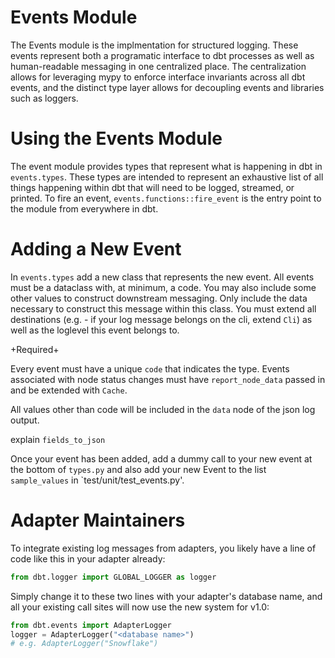 # Events Module

The Events module is the implmentation for structured logging. These events represent both a programatic interface to dbt processes as well as human-readable messaging in one centralized place. The centralization allows for leveraging mypy to enforce interface invariants across all dbt events, and the distinct type layer allows for decoupling events and libraries such as loggers.

# Using the Events Module
The event module provides types that represent what is happening in dbt in `events.types`. These types are intended to represent an exhaustive list of all things happening within dbt that will need to be logged, streamed, or printed. To fire an event, `events.functions::fire_event` is the entry point to the module from everywhere in dbt.

# Adding a New Event
In `events.types` add a new class that represents the new event. All events must be a dataclass with, at minimum, a code.  You may also include some other values to construct downstream messaging. Only include the data necessary to construct this message within this class. You must extend all destinations (e.g. - if your log message belongs on the cli, extend `Cli`) as well as the loglevel this event belongs to.

+Required+

Every event must have a unique `code` that indicates the type.
Events associated with node status changes must have `report_node_data` passed in and be extended with `Cache`.



All values other than code will be included in the `data` node of the json log output.

explain `fields_to_json`

Once your event has been added, add a dummy call to your new event at the bottom of `types.py` and also add your new Event to the list `sample_values` in `test/unit/test_events.py'.

# Adapter Maintainers
To integrate existing log messages from adapters, you likely have a line of code like this in your adapter already:
```python
from dbt.logger import GLOBAL_LOGGER as logger
```

Simply change it to these two lines with your adapter's database name, and all your existing call sites will now use the new system for v1.0:
```python
from dbt.events import AdapterLogger
logger = AdapterLogger("<database name>")
# e.g. AdapterLogger("Snowflake")
```
